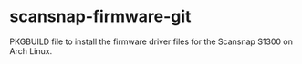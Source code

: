 # scansnap-firmware-git

PKGBUILD file to install the firmware driver files for the Scansnap S1300 on
Arch Linux.
